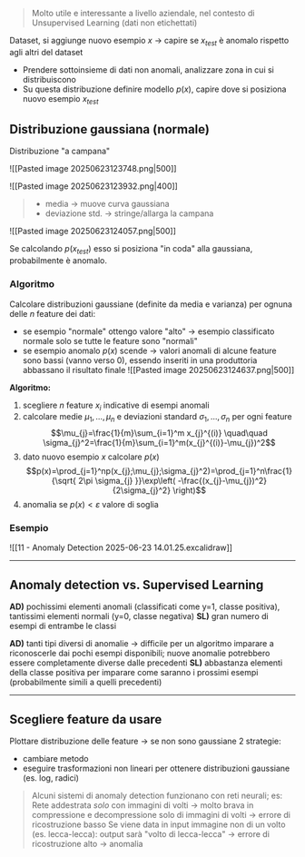 > Molto utile e interessante a livello aziendale, nel contesto di Unsupervised Learning (dati non etichettati)

Dataset, si aggiunge nuovo esempio $x_{\text{}}$ -> capire se $x_{test}$ è anomalo rispetto agli altri del dataset

- Prendere sottoinsieme di dati non anomali, analizzare zona in cui si distribuiscono
- Su questa distribuzione definire modello $p(x)$, capire dove si posiziona nuovo esempio $x_{test}$

## Distribuzione gaussiana (normale)
Distribuzione "a campana"

![[Pasted image 20250623123748.png|500]]

![[Pasted image 20250623123932.png|400]]
> - media -> muove curva gaussiana 
> - deviazione std. -> stringe/allarga la campana

![[Pasted image 20250623124057.png|500]]

Se calcolando $p(x_{test})$ esso si posiziona "in coda" alla gaussiana, probabilmente è anomalo.

### Algoritmo
Calcolare distribuzioni gaussiane (definite da media e varianza) per ognuna delle $n$ feature dei dati:
- se esempio "normale" ottengo valore "alto" -> esempio classificato normale solo se tutte le feature sono "normali"
- se esempio anomalo $p(x)$ scende -> valori anomali di alcune feature sono bassi (vanno verso 0), essendo inseriti in una produttoria abbassano il risultato finale
![[Pasted image 20250623124637.png|500]]

**Algoritmo:**
1. scegliere $n$ feature $x_{i}$ indicative di esempi anomali
2. calcolare medie $\mu_{1},\dots,\mu_{n}$ e deviazioni standard $\sigma_{1},\dots,\sigma_{n}$ per ogni feature $$\mu_{j}=\frac{1}{m}\sum_{i=1}^m x_{j}^{(i)} \quad\quad \sigma_{j}^2=\frac{1}{m}\sum_{i=1}^m(x_{j}^{(i)}-\mu_{j})^2$$
3. dato nuovo esempio $x$ calcolare $p(x)$ $$p(x)=\prod_{j=1}^np(x_{j};\mu_{j};\sigma_{j}^2)=\prod_{j=1}^n\frac{1}{\sqrt{ 2\pi \sigma_{j} }}\exp\left( -\frac{(x_{j}-\mu_{j})^2}{2\sigma_{j}^2} \right)$$
4. anomalia se $p(x)<\varepsilon$ valore di soglia

### Esempio
![[11 - Anomaly Detection 2025-06-23 14.01.25.excalidraw]]

***

## Anomaly detection vs. Supervised Learning
**AD)** pochissimi elementi anomali (classificati come y=1, classe positiva), tantissimi elementi normali (y=0, classe negativa) 
**SL)** gran numero di esempi di entrambe le classi

**AD)** tanti tipi diversi di anomalie -> difficile per un algoritmo imparare a riconoscerle dai pochi esempi disponibili; nuove anomalie potrebbero essere completamente diverse dalle precedenti
**SL)** abbastanza elementi della classe positiva per imparare come saranno i prossimi esempi (probabilmente simili a quelli precedenti)

***

## Scegliere feature da usare
Plottare distribuzione delle feature -> se non sono gaussiane 2 strategie:
- cambiare metodo 
- eseguire trasformazioni non lineari per ottenere distribuzioni gaussiane (es. log, radici)

> Alcuni sistemi di anomaly detection funzionano con reti neurali; es:
> Rete addestrata *solo* con immagini di volti -> molto brava in compressione e decompressione solo di immagini di volti -> errore di ricostruzione basso
> Se viene data in input immagine non di un volto (es. lecca-lecca): output sarà "volto di lecca-lecca" -> errore di ricostruzione alto -> anomalia

